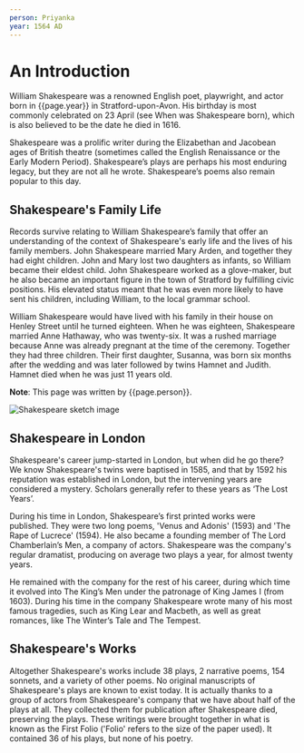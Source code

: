 ```yaml
---
person: Priyanka
year: 1564 AD
---
```



# An Introduction

William Shakespeare was a renowned English poet, playwright, and actor born in {{page.year}} in Stratford-upon-Avon. His birthday is most commonly celebrated on 23 April (see When was Shakespeare born), which is also believed to be the date he died in 1616.


Shakespeare was a prolific writer during the Elizabethan and Jacobean ages of British theatre (sometimes called the English Renaissance or the Early Modern Period). Shakespeare’s plays are perhaps his most enduring legacy, but they are not all he wrote. Shakespeare’s poems also remain popular to this day.

## Shakespeare's Family Life

Records survive relating to William Shakespeare’s family that offer an understanding of the context of Shakespeare's early life and the lives of his family members. John Shakespeare married Mary Arden, and together they had eight children. John and Mary lost two daughters as infants, so William became their eldest child. John Shakespeare worked as a glove-maker, but he also became an important figure in the town of Stratford by fulfilling civic positions. His elevated status meant that he was even more likely to have sent his children, including William, to the local grammar school.

William Shakespeare would have lived with his family in their house on Henley Street until he turned eighteen. When he was eighteen, Shakespeare married Anne Hathaway, who was twenty-six. It was a rushed marriage because Anne was already pregnant at the time of the ceremony. Together they had three children. Their first daughter, Susanna, was born six months after the wedding and was later followed by twins Hamnet and Judith. Hamnet died when he was just 11 years old.

**Note**: This page was written by {{page.person}}.

![Shakespeare sketch image](._images/sakespeare.jpg)

## Shakespeare in London

Shakespeare's career jump-started in London, but when did he go there? We know Shakespeare's twins were baptised in 1585, and that by 1592 his reputation was established in London, but the intervening years are considered a mystery. Scholars generally refer to these years as ‘The Lost Years’.

During his time in London, Shakespeare’s first printed works were published. They were two long poems, 'Venus and Adonis' (1593) and 'The Rape of Lucrece' (1594). He also became a founding member of The Lord Chamberlain’s Men, a company of actors. Shakespeare was the company's regular dramatist, producing on average two plays a year, for almost twenty years. 

He remained with the company for the rest of his career, during which time it evolved into The King’s Men under the patronage of King James I (from 1603). During his time in the company Shakespeare wrote many of his most famous tragedies, such as King Lear and Macbeth, as well as great romances, like The Winter’s Tale and The Tempest.

## Shakespeare's Works

Altogether Shakespeare's works include 38 plays, 2 narrative poems, 154 sonnets, and a variety of other poems. No original manuscripts of Shakespeare's plays are known to exist today. It is actually thanks to a group of actors from Shakespeare's company that we have about half of the plays at all. They collected them for publication after Shakespeare died, preserving the plays. These writings were brought together in what is known as the First Folio ('Folio' refers to the size of the paper used). It contained 36 of his plays, but none of his poetry.
